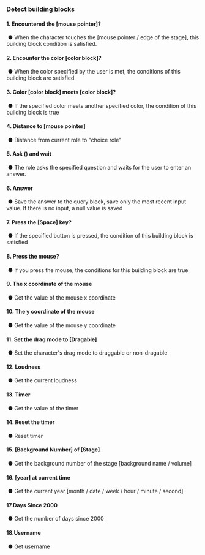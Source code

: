 ### Detect building blocks	
#### 1.	Encountered the [mouse pointer]?
![]()
●    When the character touches the [mouse pointer / edge of the stage], this building block condition is satisfied.

#### 2.	Encounter the color [color block]?
![]()
●    When the color specified by the user is met, the conditions of this building block are satisfied

#### 3.	Color [color block] meets [color block]?
![]()
●    If the specified color meets another specified color, the condition of this building block is true

#### 4.	Distance to [mouse pointer]
![]()
●    Distance from current role to "choice role"

#### 5.	Ask () and wait
![]()
●    The role asks the specified question and waits for the user to enter an answer.

#### 6.	Answer
![]()
●    Save the answer to the query block, save only the most recent input value. If there is no input, a null value is saved

#### 7.	Press the [Space] key?
![]()
●    If the specified button is pressed, the condition of this building block is satisfied

#### 8.	Press the mouse?
![]()
●    If you press the mouse, the conditions for this building block are true

#### 9.	The x coordinate of the mouse
![]()
●    Get the value of the mouse x coordinate

#### 10. The y coordinate of the mouse
![]()
●    Get the value of the mouse y coordinate

#### 11. Set the drag mode to [Dragable]
![]()
●    Set the character's drag mode to draggable or non-dragable

#### 12. Loudness
![]()
●    Get the current loudness

#### 13. Timer
![]()
●    Get the value of the timer

#### 14. Reset the timer
![]()
●    Reset timer

#### 15. [Background Number] of [Stage]
![]()
●    Get the background number of the stage [background name / volume]

#### 16. [year] at current time
![]()
●    Get the current year [month / date / week / hour / minute / second]

#### 17.Days Since 2000
![]()
●    Get the number of days since 2000

#### 18.Username
![]()
●    Get username
